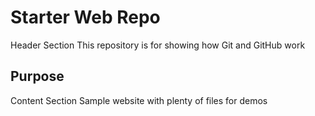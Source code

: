 # Starter Web Repo
Header Section
This repository is for showing how Git and GitHub work

## Purpose
Content Section
Sample website with plenty of files for demos